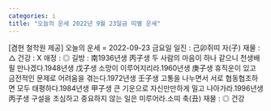 ```yaml
---
categories: i
title: "오늘의 운세 2022년 9월 23일금 띠별 운세"
---
```

[겸현 철학원 제공] 오늘의 운세 = 2022-09-23 금요일 일진 : 己卯쥐띠 자(子) 재물 : △ 건강 : X 애정 : ◎ 길방 : 南1936년생 丙子생 두 사람의 마음이 하나 같으니 천생배필 만나겠다.1948년생 戊子생 소망이 이루어지리라.1960년생 庚子생 휴직운이 있고 금전적인 문제로 어려움을 겪는다.1972년생 壬子생 고통을 나누면서 서로 협동협조하면 모두 태평하다.1984년생 甲子생 큰 기운으로 자신만만하게 밀고 나아가라.1996년생 丙子생 구설을 조심하고 중요하지 않는 일은 미루어라.소띠 축(丑) 재물 : ◎ 건강